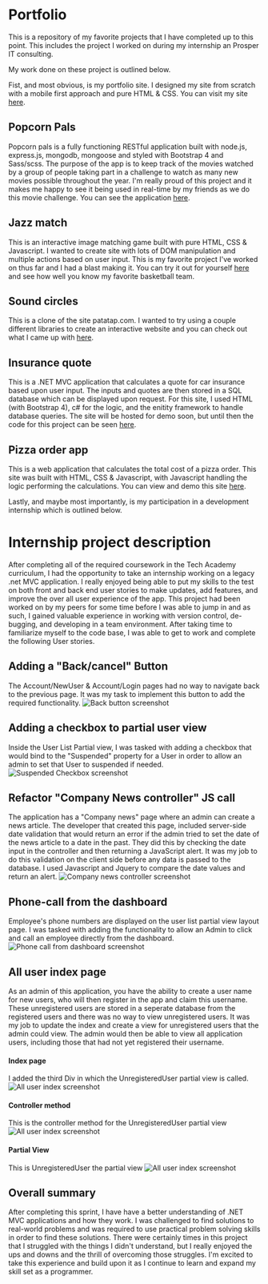 # Portfolio

This is a repository of my favorite projects that I have completed up to this point. This includes the project I worked on during my internship an Prosper IT consulting.  

My work done on these project is outlined below.

Fist, and most obvious, is my portfolio site.  I designed my site from scratch with a mobile first approach and pure HTML & CSS.  You can visit my site [here](http://202code.com/).

## Popcorn Pals

Popcorn pals is a fully functioning RESTful application built with node.js, express.js, mongodb, mongoose and styled with Bootstrap 4 and Sass/scss. The purpose of the app is to keep track of the movies watched by a group of people taking part in a challenge to watch as many new movies possible throughout the year. I'm really proud of this project and it makes me happy to see it being used in real-time by my friends as we do this movie challenge. You can see the application [here](https://popcorn-pals.herokuapp.com/).

## Jazz match

This is an interactive image matching game built with pure HTML, CSS & Javascript.  I wanted to create site with lots of DOM manipulation and multiple actions based on user input. This is my favorite project I've worked on thus far and I had a blast making it. You can try it out for yourself [here](http://202code.com/projects/jazzMatch.html) and see how well you know my favorite basketball team.

## Sound circles
This is a clone of the site patatap.com. I wanted to try using a couple different libraries to create an interactive website and you can check out what I came up with [here](http://202code.com/soundCircles.html).

## Insurance quote
This is a .NET MVC application that calculates a quote for car insurance based upon user input. The inputs and quotes are then stored in a SQL database which can be displayed upon request. For this site, I used HTML (with Bootstrap 4), c# for the logic, and the enitity framework to handle database queries. The site will be hosted for demo soon, but until then the code for this project can be seen [here](https://github.com/Tbeck202/C-Sharp-Coding-Projects/tree/master/InsuranceQuoteApp).

## Pizza order app
This is a web application that calculates the total cost of a pizza order.  This site was built with HTML, CSS & Javascript, with Javascript handling the logic performing the calculations.  You can view and demo this site [here](http://202code.com/pizzaSite/index.html).

Lastly, and maybe most importantly, is my participation in a development internship which is outlined below.

# Internship project description

After completing all of the required coursework in the Tech Academy curriculum, I had the opportunity to take an internship working on a legacy .net MVC application. I really enjoyed being able to put my skills to the test on both front and back end user stories to make updates, add features, and improve the over all user experience of the app. This project had been worked on by my peers for some time before I was able to jump in and as such, I gained valuable experience in working with version control, de-bugging, and developing in a team environment.  After taking time to familiarize myself to the code base, I was able to get to work and complete the following User stories.

## Adding a "Back/cancel" Button

The Account/NewUser & Account/Login pages had no way to navigate back to the previous page. It was my task to implement this button to add the required functionality.
![Back button screenshot](https://github.com/Tbeck202/C-Sharp-Coding-Projects/blob/master/LiveProject/BackButtonMVC.png?raw=true "Suspended Checkboxes")


## Adding a checkbox to partial user view

Inside the User List Partial view, I was tasked with adding a checkbox that would bind to the "Suspended" property for a User in order to allow an admin to set that User to suspended if needed. 
![Suspended Checkbox screenshot](https://github.com/Tbeck202/C-Sharp-Coding-Projects/blob/master/LiveProject/SuspendUserCheckBox.png?raw=true "Suspended Checkboxes")

## Refactor "Company News controller" JS call

The application has a "Company news" page where an admin can create a news article.  The developer that created this page, included server-side date validation that would return an error if the admin tried to set the date of the news article to a date in the past.  They did this by checking the date input in the controller and then returning a JavaScript alert.  It was my job to do this validation on the client side before any data is passed to the database. I used Javascript and Jquery to compare the date values and return an alert.
![Company news controller screenshot](https://github.com/Tbeck202/C-Sharp-Coding-Projects/blob/master/LiveProject/DateValidationJs.png?raw=true "Suspended Checkboxes")

## Phone-call from the dashboard

Employee's phone numbers are displayed on the user list partial view layout page. I was tasked with adding the functionality to allow an Admin to click and call an employee directly from the dashboard. 
![Phone call from dashboard screenshot](https://github.com/Tbeck202/C-Sharp-Coding-Projects/blob/master/LiveProject/MakePhoneNumberClickableFromView.png?raw=true "Suspended Checkboxes")

## All user index page

As an admin of this application, you have the ability to create a user name for new users, who will then register in the app and claim this username. These unregistered users are stored in a seperate database from the registered users and there was no way to view unregistered users. It was my job to update the index and create a view for unregistered users that the admin could view.  The admin would then be able to view all application users, including those that had not yet registered their username.
#### Index page
I added the third Div in which the UnregisteredUser partial view is called.
![All user index screenshot](https://github.com/Tbeck202/C-Sharp-Coding-Projects/blob/master/LiveProject/UserListIndex.png?raw=true "Index Page")
#### Controller method
This is the controller method for the UnregisteredUser partial view
![All user index screenshot](https://github.com/Tbeck202/C-Sharp-Coding-Projects/blob/master/LiveProject/UnregisteredUserContollerMethod.png?raw=true "Controller Method")
#### Partial View
This is UnregisteredUser the partial view
![All user index screenshot](https://github.com/Tbeck202/C-Sharp-Coding-Projects/blob/master/LiveProject/UnregisteredUsersView.png?raw=true "Controller Method")

## Overall summary
After completing this sprint, I have have a better understanding of .NET MVC applications and how they work. I was challenged to find solutions to real-world problems and was required to use practical problem solving skills in order to find these solutions. There were certainly times in this project that I struggled with the things I didn't understand, but I really enjoyed the ups and downs and the thrill of overcoming those struggles. I'm excited to take this experience and build upon it as I continue to learn and expand my skill set as a programmer.
